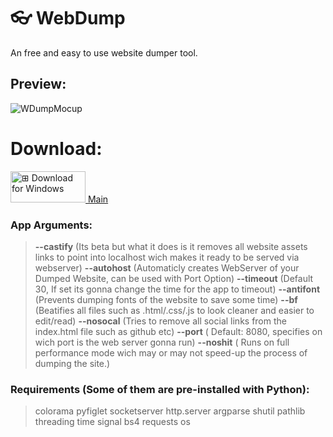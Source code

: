 # 👓 WebDump
An free and easy to use website dumper tool.


## Preview:
![WDumpMocup](https://github.com/user-attachments/assets/39c31fb7-9880-4913-9c7f-83e80a2962e7)

# Download:
<a href="https://github.com/Alangopro/WebDump/blob/main/WDumper.py">
  <div>
    <img src="https://github.com/user-attachments/assets/7a4892d4-019a-464a-b5bc-d57d7f9265e1" width="120" height="50" alt="⊞ Download for Windows">
    Main
  </div>
</a>

### App Arguments:
> **--castify** (Its beta but what it does is it removes all website assets links to point into localhost wich makes it ready to be served via webserver)
> **--autohost** (Automaticly creates WebServer of your Dumped Website, can be used with Port Option)
> **--timeout** (Default 30, If set its gonna change the time for the app to timeout)
> **--antifont** (Prevents dumping fonts of the website to save some time)
> **--bf** (Beatifies all files such as .html/.css/.js to look cleaner and easier to edit/read)
> **--nosocal** (Tries to remove all social links from the index.html file such as github etc)
> **--port** ( Default: 8080, specifies on wich port is the web server gonna run)
> **--noshit** ( Runs on full performance mode wich may or may not speed-up the process of dumping the site.)

### Requirements (Some of them are pre-installed with Python):
> colorama
> pyfiglet
> socketserver
> http.server
> argparse
> shutil
> pathlib
> threading
> time
> signal
> bs4
> requests
> os
